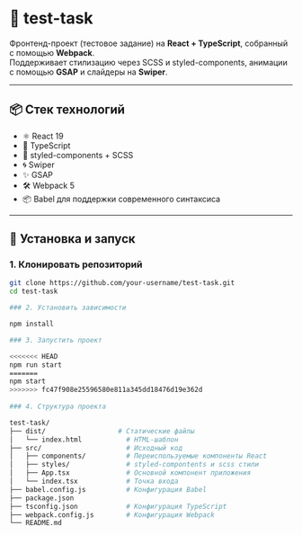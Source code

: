 # 🚀 test-task

Фронтенд-проект (тестовое задание) на **React + TypeScript**, собранный с помощью **Webpack**.  
Поддерживает стилизацию через SCSS и styled-components, анимации с помощью **GSAP** и слайдеры на **Swiper**.

---

## 📦 Стек технологий

- ⚛️ React 19
- 📘 TypeScript
- 🎨 styled-components + SCSS
- 🌀 Swiper
- ✨ GSAP
- 🛠 Webpack 5
- 📦 Babel для поддержки современного синтаксиса

---

## 🔧 Установка и запуск

### 1. Клонировать репозиторий

```bash
git clone https://github.com/your-username/test-task.git
cd test-task

### 2. Установить зависимости

npm install

### 3. Запустить проект

<<<<<<< HEAD
npm run start
=======
npm start
>>>>>>> fc47f908e25596580e811a345dd18476d19e362d
 
### 4. Структура проекта

test-task/
├── dist/                  # Статические файлы
│   └── index.html           # HTML-шаблон
├── src/                     # Исходный код
│   ├── components/          # Переиспользуемые компоненты React
│   ├── styles/              # styled-compontents и scss стили
│   ├── App.tsx              # Основной компонент приложения
│   └── index.tsx            # Точка входа
├── babel.config.js          # Конфигурация Babel         
├── package.json
├── tsconfig.json            # Конфигурация TypeScript
├── webpack.config.js        # Конфигурация Webpack
└── README.md
